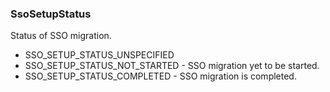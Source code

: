 ### SsoSetupStatus
Status of SSO migration.

- SSO_SETUP_STATUS_UNSPECIFIED
- SSO_SETUP_STATUS_NOT_STARTED - SSO migration yet to be started.
- SSO_SETUP_STATUS_COMPLETED - SSO migration is completed.
